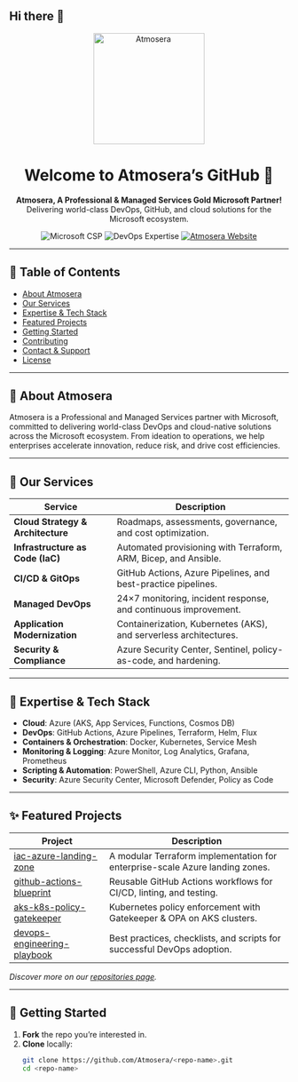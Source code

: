 ## Hi there 👋

<p align="center">
  <img src="https://www.atmosera.com/wp-content/uploads/2021/11/atmosera_logo.svg" alt="Atmosera" width="200" />
</p>

<h1 align="center">Welcome to Atmosera’s GitHub 👋</h1>
<p align="center">
  <strong>Atmosera, A Professional & Managed Services Gold Microsoft Partner!</strong><br>
  Delivering world-class DevOps, GitHub, and cloud solutions for the Microsoft ecosystem.
</p>

<p align="center">
  <!-- Microsoft Partner Badge -->
  <img src="https://img.shields.io/badge/Microsoft%20Partner-Cloud_Solution_Provider-0078D4?logo=microsoft" alt="Microsoft CSP" />
  <!-- DevOps Badge -->
  <img src="https://img.shields.io/badge/DevOps-Expert-4AB197?logo=azuredevops" alt="DevOps Expertise" />
  <!-- Website Badge -->
  <a href="https://atmosera.com">
    <img src="https://img.shields.io/badge/Website-atmosera.com-blue" alt="Atmosera Website" />
  </a>
</p>

---

## 📖 Table of Contents

- [About Atmosera](#-about-atmosera)  
- [Our Services](#-our-services)  
- [Expertise & Tech Stack](#-expertise--tech-stack)  
- [Featured Projects](#-featured-projects)  
- [Getting Started](#-getting-started)  
- [Contributing](#-contributing)  
- [Contact & Support](#-contact--support)  
- [License](#-license)  

---

## 🏢 About Atmosera

Atmosera is a Professional and Managed Services partner with Microsoft, committed to delivering world-class DevOps and cloud-native solutions across the Microsoft ecosystem. From ideation to operations, we help enterprises accelerate innovation, reduce risk, and drive cost efficiencies.

---

## 💼 Our Services

| Service                             | Description                                                        |
|-------------------------------------|--------------------------------------------------------------------|
| **Cloud Strategy & Architecture**   | Roadmaps, assessments, governance, and cost optimization.          |
| **Infrastructure as Code (IaC)**    | Automated provisioning with Terraform, ARM, Bicep, and Ansible.    |
| **CI/CD & GitOps**                  | GitHub Actions, Azure Pipelines, and best-practice pipelines.      |
| **Managed DevOps**                  | 24×7 monitoring, incident response, and continuous improvement.    |
| **Application Modernization**       | Containerization, Kubernetes (AKS), and serverless architectures. |
| **Security & Compliance**           | Azure Security Center, Sentinel, policy-as-code, and hardening.   |

---

## 🚀 Expertise & Tech Stack

- **Cloud**: Azure (AKS, App Services, Functions, Cosmos DB)
- **DevOps**: GitHub Actions, Azure Pipelines, Terraform, Helm, Flux
- **Containers & Orchestration**: Docker, Kubernetes, Service Mesh
- **Monitoring & Logging**: Azure Monitor, Log Analytics, Grafana, Prometheus
- **Scripting & Automation**: PowerShell, Azure CLI, Python, Ansible
- **Security**: Azure Security Center, Microsoft Defender, Policy as Code

---

## ✨ Featured Projects

| Project                                              | Description                                                              |
|------------------------------------------------------|--------------------------------------------------------------------------|
| [iac-azure-landing-zone](https://github.com/Atmosera/iac-azure-landing-zone) | A modular Terraform implementation for enterprise-scale Azure landing zones. |
| [github-actions-blueprint](https://github.com/Atmosera/github-actions-blueprint) | Reusable GitHub Actions workflows for CI/CD, linting, and testing.      |
| [aks-k8s-policy-gatekeeper](https://github.com/Atmosera/aks-k8s-policy-gatekeeper) | Kubernetes policy enforcement with Gatekeeper & OPA on AKS clusters.    |
| [devops-engineering-playbook](https://github.com/Atmosera/devops-engineering-playbook) | Best practices, checklists, and scripts for successful DevOps adoption. |

*Discover more on our [repositories page](https://github.com/Atmosera?tab=repositories).*

---

## 🏁 Getting Started

1. **Fork** the repo you’re interested in.  
2. **Clone** locally:
   ```bash
   git clone https://github.com/Atmosera/<repo-name>.git
   cd <repo-name>

